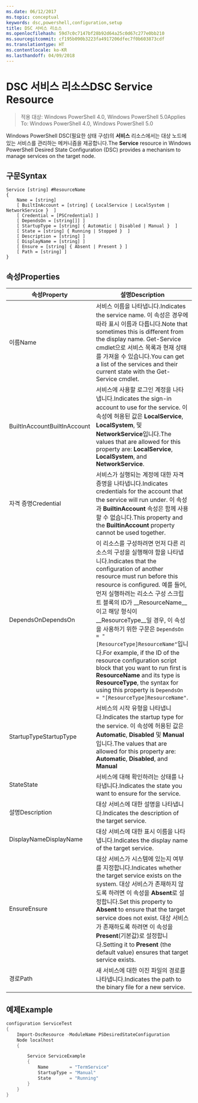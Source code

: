 ```yaml
---
ms.date: 06/12/2017
ms.topic: conceptual
keywords: dsc,powershell,configuration,setup
title: DSC 서비스 리소스
ms.openlocfilehash: 59d7c0c7147bf28b92d64a25c0d67c277e0bb210
ms.sourcegitcommit: cf195b090b3223fa4917206dfec7f0b603873cdf
ms.translationtype: HT
ms.contentlocale: ko-KR
ms.lasthandoff: 04/09/2018
---
```

# <a name="dsc-service-resource"></a><span data-ttu-id="3259c-103">DSC 서비스 리소스</span><span class="sxs-lookup"><span data-stu-id="3259c-103">DSC Service Resource</span></span>

> <span data-ttu-id="3259c-104">적용 대상: Windows PowerShell 4.0, Windows PowerShell 5.0</span><span class="sxs-lookup"><span data-stu-id="3259c-104">Applies To: Windows PowerShell 4.0, Windows PowerShell 5.0</span></span>


<span data-ttu-id="3259c-105">Windows PowerShell DSC(필요한 상태 구성)의 **서비스** 리소스에서는 대상 노드에 있는 서비스를 관리하는 메커니즘을 제공합니다.</span><span class="sxs-lookup"><span data-stu-id="3259c-105">The **Service** resource in Windows PowerShell Desired State Configuration (DSC) provides a mechanism to manage services on the target node.</span></span>

## <a name="syntax"></a><span data-ttu-id="3259c-106">구문</span><span class="sxs-lookup"><span data-stu-id="3259c-106">Syntax</span></span>

```
Service [string] #ResourceName
{
    Name = [string]
    [ BuiltInAccount = [string] { LocalService | LocalSystem | NetworkService }  ]
    [ Credential = [PSCredential] ]
    [ DependsOn = [string[]] ]
    [ StartupType = [string] { Automatic | Disabled | Manual }  ]
    [ State = [string] { Running | Stopped }  ]
    [ Description = [string] ]
    [ DisplayName = [string] ]
    [ Ensure = [string] { Absent | Present } ]
    [ Path = [string] ]
}
```

## <a name="properties"></a><span data-ttu-id="3259c-107">속성</span><span class="sxs-lookup"><span data-stu-id="3259c-107">Properties</span></span>

|  <span data-ttu-id="3259c-108">속성</span><span class="sxs-lookup"><span data-stu-id="3259c-108">Property</span></span>  |  <span data-ttu-id="3259c-109">설명</span><span class="sxs-lookup"><span data-stu-id="3259c-109">Description</span></span>   |
|---|---|
| <span data-ttu-id="3259c-110">이름</span><span class="sxs-lookup"><span data-stu-id="3259c-110">Name</span></span>| <span data-ttu-id="3259c-111">서비스 이름을 나타냅니다.</span><span class="sxs-lookup"><span data-stu-id="3259c-111">Indicates the service name.</span></span> <span data-ttu-id="3259c-112">이 속성은 경우에 따라 표시 이름과 다릅니다.</span><span class="sxs-lookup"><span data-stu-id="3259c-112">Note that sometimes this is different from the display name.</span></span> <span data-ttu-id="3259c-113">Get-Service cmdlet으로 서비스 목록과 현재 상태를 가져올 수 있습니다.</span><span class="sxs-lookup"><span data-stu-id="3259c-113">You can get a list of the services and their current state with the Get-Service cmdlet.</span></span>|
| <span data-ttu-id="3259c-114">BuiltInAccount</span><span class="sxs-lookup"><span data-stu-id="3259c-114">BuiltInAccount</span></span>| <span data-ttu-id="3259c-115">서비스에 사용할 로그인 계정을 나타냅니다.</span><span class="sxs-lookup"><span data-stu-id="3259c-115">Indicates the sign-in account to use for the service.</span></span> <span data-ttu-id="3259c-116">이 속성에 허용된 값은 **LocalService**, **LocalSystem**, 및 **NetworkService**입니다.</span><span class="sxs-lookup"><span data-stu-id="3259c-116">The values that are allowed for this property are: **LocalService**, **LocalSystem**, and **NetworkService**.</span></span>|
| <span data-ttu-id="3259c-117">자격 증명</span><span class="sxs-lookup"><span data-stu-id="3259c-117">Credential</span></span>| <span data-ttu-id="3259c-118">서비스가 실행되는 계정에 대한 자격 증명을 나타냅니다.</span><span class="sxs-lookup"><span data-stu-id="3259c-118">Indicates credentials for the account that the service will run under.</span></span> <span data-ttu-id="3259c-119">이 속성과 __BuiltinAccount__ 속성은 함께 사용할 수 없습니다.</span><span class="sxs-lookup"><span data-stu-id="3259c-119">This property and the __BuiltinAccount__ property cannot be used together.</span></span>|
| <span data-ttu-id="3259c-120">DependsOn</span><span class="sxs-lookup"><span data-stu-id="3259c-120">DependsOn</span></span>| <span data-ttu-id="3259c-121">이 리소스를 구성하려면 먼저 다른 리소스의 구성을 실행해야 함을 나타냅니다.</span><span class="sxs-lookup"><span data-stu-id="3259c-121">Indicates that the configuration of another resource must run before this resource is configured.</span></span> <span data-ttu-id="3259c-122">예를 들어, 먼저 실행하려는 리소스 구성 스크립트 블록의 ID가 __ResourceName__이고 해당 형식이 __ResourceType__일 경우, 이 속성을 사용하기 위한 구문은 `DependsOn = "[ResourceType]ResourceName"`입니다.</span><span class="sxs-lookup"><span data-stu-id="3259c-122">For example, if the ID of the resource configuration script block that you want to run first is __ResourceName__ and its type is __ResourceType__, the syntax for using this property is `DependsOn = "[ResourceType]ResourceName"`.</span></span>|
| <span data-ttu-id="3259c-123">StartupType</span><span class="sxs-lookup"><span data-stu-id="3259c-123">StartupType</span></span>| <span data-ttu-id="3259c-124">서비스의 시작 유형을 나타냅니다.</span><span class="sxs-lookup"><span data-stu-id="3259c-124">Indicates the startup type for the service.</span></span> <span data-ttu-id="3259c-125">이 속성에 허용된 값은 **Automatic**, **Disabled** 및 **Manual**입니다.</span><span class="sxs-lookup"><span data-stu-id="3259c-125">The values that are allowed for this property are: **Automatic**, **Disabled**, and **Manual**</span></span>|
| <span data-ttu-id="3259c-126">State</span><span class="sxs-lookup"><span data-stu-id="3259c-126">State</span></span>| <span data-ttu-id="3259c-127">서비스에 대해 확인하려는 상태를 나타냅니다.</span><span class="sxs-lookup"><span data-stu-id="3259c-127">Indicates the state you want to ensure for the service.</span></span>|
| <span data-ttu-id="3259c-128">설명</span><span class="sxs-lookup"><span data-stu-id="3259c-128">Description</span></span> | <span data-ttu-id="3259c-129">대상 서비스에 대한 설명을 나타냅니다.</span><span class="sxs-lookup"><span data-stu-id="3259c-129">Indicates the description of the target service.</span></span>|
| <span data-ttu-id="3259c-130">DisplayName</span><span class="sxs-lookup"><span data-stu-id="3259c-130">DisplayName</span></span> | <span data-ttu-id="3259c-131">대상 서비스에 대한 표시 이름을 나타냅니다.</span><span class="sxs-lookup"><span data-stu-id="3259c-131">Indicates the display name of the target service.</span></span>|
| <span data-ttu-id="3259c-132">Ensure</span><span class="sxs-lookup"><span data-stu-id="3259c-132">Ensure</span></span> | <span data-ttu-id="3259c-133">대상 서비스가 시스템에 있는지 여부를 지정합니다.</span><span class="sxs-lookup"><span data-stu-id="3259c-133">Indicates whether the target service exists on the system.</span></span> <span data-ttu-id="3259c-134">대상 서비스가 존재하지 않도록 하려면 이 속성을 **Absent**로 설정합니다.</span><span class="sxs-lookup"><span data-stu-id="3259c-134">Set this property to **Absent** to ensure that the target service does not exist.</span></span> <span data-ttu-id="3259c-135">대상 서비스가 존재하도록 하려면 이 속성을 **Present**(기본값)로 설정합니다.</span><span class="sxs-lookup"><span data-stu-id="3259c-135">Setting it to **Present** (the default value) ensures that target service exists.</span></span>|
| <span data-ttu-id="3259c-136">경로</span><span class="sxs-lookup"><span data-stu-id="3259c-136">Path</span></span> | <span data-ttu-id="3259c-137">새 서비스에 대한 이진 파일의 경로를 나타냅니다.</span><span class="sxs-lookup"><span data-stu-id="3259c-137">Indicates the path to the binary file for a new service.</span></span>|

## <a name="example"></a><span data-ttu-id="3259c-138">예제</span><span class="sxs-lookup"><span data-stu-id="3259c-138">Example</span></span>

```powershell
configuration ServiceTest
{
    Import-DscResource -ModuleName PSDesiredStateConfiguration
    Node localhost
    {

        Service ServiceExample
        {
            Name        = "TermService"
            StartupType = "Manual"
            State       = "Running"
        }
    }
}
```